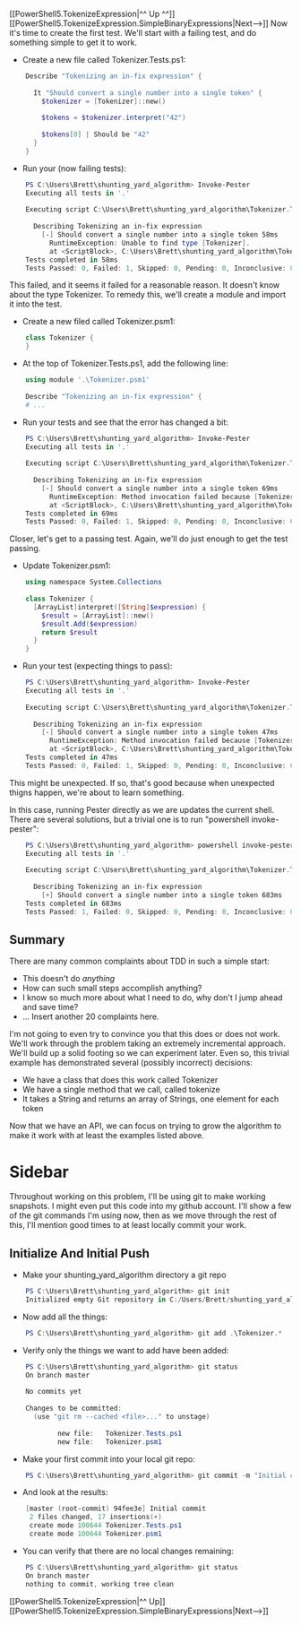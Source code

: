 [[PowerShell5.TokenizeExpression|^^ Up ^^]]  [[PowerShell5.TokenizeExpression.SimpleBinaryExpressions|Next-->]]
Now it's time to create the first test. We'll start with a failing test, and do something simple to get it to work.
* Create a new file called Tokenizer.Tests.ps1:
```powershell
    Describe "Tokenizing an in-fix expression" {
    
      It "Should convert a single number into a single token" {
        $tokenizer = [Tokenizer]::new()
    
        $tokens = $tokenizer.interpret("42")
    
        $tokens[0] | Should be "42"
      }
    }
```
* Run your (now failing tests):
```powershell
    PS C:\Users\Brett\shunting_yard_algorithm> Invoke-Pester
    Executing all tests in '.'
    
    Executing script C:\Users\Brett\shunting_yard_algorithm\Tokenizer.Tests.ps1
    
      Describing Tokenizing an in-fix expression
        [-] Should convert a single number into a single token 58ms
          RuntimeException: Unable to find type [Tokenizer].
          at <ScriptBlock>, C:\Users\Brett\shunting_yard_algorithm\Tokenizer.Tests.ps1: line 4
    Tests completed in 58ms
    Tests Passed: 0, Failed: 1, Skipped: 0, Pending: 0, Inconclusive: 0
```
This failed, and it seems it failed for a reasonable reason. It doesn't know about the type Tokenizer. To remedy this, we'll create a module and import it into the test.
* Create a new filed called Tokenizer.psm1:
```powershell
    class Tokenizer {
    }
```
* At the top of Tokenizer.Tests.ps1, add the following line:
```powershell
    using module '.\Tokenizer.psm1'
    
    Describe "Tokenizing an in-fix expression" {
    # ...
```
* Run your tests and see that the error has changed a bit:
```powershell
    PS C:\Users\Brett\shunting_yard_algorithm> Invoke-Pester
    Executing all tests in '.'
    
    Executing script C:\Users\Brett\shunting_yard_algorithm\Tokenizer.Tests.ps1
    
      Describing Tokenizing an in-fix expression
        [-] Should convert a single number into a single token 69ms
          RuntimeException: Method invocation failed because [Tokenizer] does not contain a method named 'interpret'.
          at <ScriptBlock>, C:\Users\Brett\shunting_yard_algorithm\Tokenizer.Tests.ps1: line 8
    Tests completed in 69ms
    Tests Passed: 0, Failed: 1, Skipped: 0, Pending: 0, Inconclusive: 0
```
Closer, let's get to a passing test. Again, we'll do just enough to get the test passing.
* Update Tokenizer.psm1:
```powershell
    using namespace System.Collections
    
    class Tokenizer {
      [ArrayList]interpret([String]$expression) {
        $result = [ArrayList]::new()
        $result.Add($expression)
        return $result
      }
    }
```
* Run your test (expecting things to pass):
```powershell
    PS C:\Users\Brett\shunting_yard_algorithm> Invoke-Pester
    Executing all tests in '.'
    
    Executing script C:\Users\Brett\shunting_yard_algorithm\Tokenizer.Tests.ps1
    
      Describing Tokenizing an in-fix expression
        [-] Should convert a single number into a single token 47ms
          RuntimeException: Method invocation failed because [Tokenizer] does not contain a method named 'interpret'.
          at <ScriptBlock>, C:\Users\Brett\shunting_yard_algorithm\Tokenizer.Tests.ps1: line 8
    Tests completed in 47ms
    Tests Passed: 0, Failed: 1, Skipped: 0, Pending: 0, Inconclusive: 0
```
This might be unexpected. If so, that's good because when unexpected thigns happen, we're about to learn something.

In this case, running Pester directly as we are updates the current shell. There are several solutions, but a trivial one is to run "powershell invoke-pester":
```powershell
    PS C:\Users\Brett\shunting_yard_algorithm> powershell invoke-pester
    Executing all tests in '.'
    
    Executing script C:\Users\Brett\shunting_yard_algorithm\Tokenizer.Tests.ps1
    
      Describing Tokenizing an in-fix expression
        [+] Should convert a single number into a single token 683ms
    Tests completed in 683ms
    Tests Passed: 1, Failed: 0, Skipped: 0, Pending: 0, Inconclusive: 0
```
## Summary
There are many common complaints about TDD in such a simple start:
* This doesn't do *anything*
* How can such small steps accomplish anything?
* I know so much more about what I need to do, why don't I jump ahead and save time?
* ... Insert another 20 complaints here.

I'm not going to even try to convince you that this does or does not work. We'll work through the problem taking an extremely incremental approach. We'll build up a solid footing so we can experiment later. Even so, this trivial example has demonstrated several (possibly incorrect) decisions:
* We have a class that does this work called Tokenizer
* We have a single method that we call, called tokenize
* It takes a String and returns an array of Strings, one element for each token

Now that we have an API, we can focus on trying to grow the algorithm to make it work with at least the examples listed above.
# Sidebar
Throughout working on this problem, I'll be using git to make working snapshots. I might even put this code into my github account. I'll show a few of the git commands I'm using now, then as we move through the rest of this, I'll mention good times to at least locally commit your work.
## Initialize And Initial Push
* Make your shunting_yard_algorithm directory a git repo
```powershell
    PS C:\Users\Brett\shunting_yard_algorithm> git init
    Initialized empty Git repository in C:/Users/Brett/shunting_yard_algorithm/.git/
```
* Now add all the things:
```powershell
    PS C:\Users\Brett\shunting_yard_algorithm> git add .\Tokenizer.*
```
* Verify only the things we want to add have been added:
```powershell
    PS C:\Users\Brett\shunting_yard_algorithm> git status
    On branch master
    
    No commits yet
    
    Changes to be committed:
      (use "git rm --cached <file>..." to unstage)
    
            new file:   Tokenizer.Tests.ps1
            new file:   Tokenizer.psm1
```
* Make your first commit into your local git repo:
```powershell
    PS C:\Users\Brett\shunting_yard_algorithm> git commit -m "Initial commit"
```
* And look at the results:
```powershell
    [master (root-commit) 94fee3e] Initial commit
     2 files changed, 17 insertions(+)
     create mode 100644 Tokenizer.Tests.ps1
     create mode 100644 Tokenizer.psm1
```
* You can verify that there are no local changes remaining:
```powershell
    PS C:\Users\Brett\shunting_yard_algorithm> git status
    On branch master
    nothing to commit, working tree clean
```
[[PowerShell5.TokenizeExpression|^^ Up]]  [[PowerShell5.TokenizeExpression.SimpleBinaryExpressions|Next-->]]
